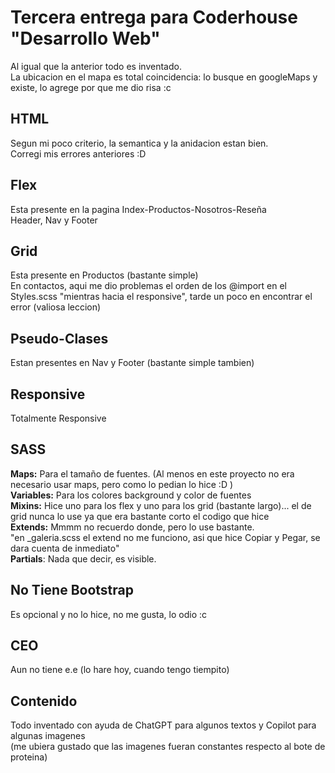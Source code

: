 # Tercera entrega para Coderhouse "Desarrollo Web"
Al igual que la anterior todo es inventado.   
La ubicacion en el mapa es total coincidencia: lo busque en googleMaps y existe, lo agrege por que me dio risa :c   

## HTML
Segun mi poco criterio, la semantica y la anidacion estan bien.  
Corregi mis errores anteriores :D   

## Flex
Esta presente en la pagina Index-Productos-Nosotros-Reseña  
Header, Nav y Footer  

## Grid  
Esta presente en Productos (bastante simple)  
En contactos, aqui me dio problemas el orden de los @import en el Styles.scss "mientras hacia el responsive", tarde un poco en encontrar el error (valiosa leccion)

## Pseudo-Clases  
Estan presentes en Nav y Footer (bastante simple tambien)

## Responsive
Totalmente Responsive

## SASS
**Maps:** Para el tamaño de fuentes. (Al menos en este proyecto no era necesario usar maps, pero como lo pedian lo hice :D )  
**Variables:** Para los colores background y color de fuentes  
**Mixins:** Hice uno para los flex y uno para los grid (bastante largo)... el de grid nunca lo use ya que era bastante corto el codigo que hice  
**Extends:** Mmmm no recuerdo donde, pero lo use bastante.    
"en _galeria.scss el extend no me funciono, asi que hice Copiar y Pegar, se dara cuenta de inmediato"  
**Partials**: Nada que decir, es visible.

## No Tiene Bootstrap
Es opcional y no lo hice, no me gusta, lo odio :c  

## CEO
Aun no tiene e.e (lo hare hoy, cuando tengo tiempito)  

## Contenido
Todo inventado con ayuda de ChatGPT para algunos textos y Copilot para algunas imagenes  
(me ubiera gustado que las imagenes fueran constantes respecto al bote de proteina)
